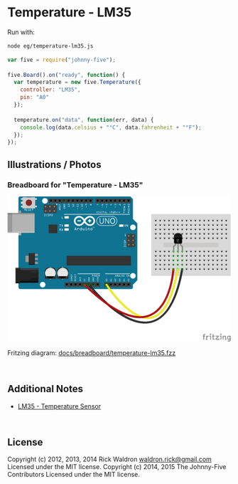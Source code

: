 <!--remove-start-->

# Temperature - LM35



Run with:
```bash
node eg/temperature-lm35.js
```

<!--remove-end-->

```javascript
var five = require("johnny-five");

five.Board().on("ready", function() {
  var temperature = new five.Temperature({
    controller: "LM35",
    pin: "A0"
  });

  temperature.on("data", function(err, data) {
    console.log(data.celsius + "°C", data.fahrenheit + "°F");
  });
});


```


## Illustrations / Photos


### Breadboard for "Temperature - LM35"



![docs/breadboard/temperature-lm35.png](breadboard/temperature-lm35.png)<br>

Fritzing diagram: [docs/breadboard/temperature-lm35.fzz](breadboard/temperature-lm35.fzz)

&nbsp;





## Additional Notes
- [LM35 - Temperature Sensor](http://www.ti.com/product/lm35)

&nbsp;

<!--remove-start-->

## License
Copyright (c) 2012, 2013, 2014 Rick Waldron <waldron.rick@gmail.com>
Licensed under the MIT license.
Copyright (c) 2014, 2015 The Johnny-Five Contributors
Licensed under the MIT license.

<!--remove-end-->
